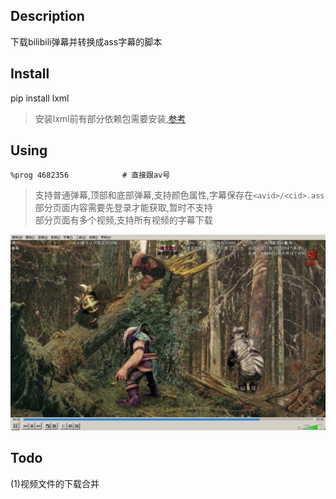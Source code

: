 ## Description
下载bilibili弹幕并转换成ass字幕的脚本

## Install
pip install lxml
> 安装lxml前有部分依赖包需要安装,[参考](http://lxml.de/installation.html#requirements)

## Using
```
%prog 4682356            # 直接跟av号
```
> 支持普通弹幕,顶部和底部弹幕,支持颜色属性,字幕保存在`<avid>/<cid>.ass`<br>
部分页面内容需要先登录才能获取,暂时不支持<br>
部分页面有多个视频,支持所有视频的字幕下载<br>

![](https://raw.githubusercontent.com/hurdonkey/bilibilitest/master/img/test.jpg)

## Todo
(1)视频文件的下载合并
